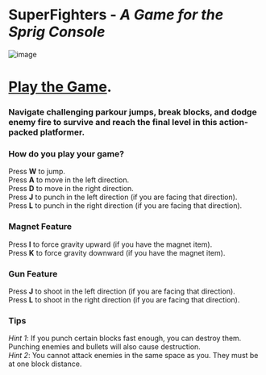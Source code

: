 # SuperFighters - *A Game for the Sprig Console*
![image](https://github.com/user-attachments/assets/d262457c-c1d6-4150-96b7-8f484424461f)
# [Play the Game](https://sprig.hackclub.com/gallery/SuperFighters).

### Navigate challenging parkour jumps, break blocks, and dodge enemy fire to survive and reach the final level in this action-packed platformer.

### How do you play your game?
Press **W** to jump.\
Press **A** to move in the left direction.\
Press **D** to move in the right direction.\
Press **J** to punch in the left direction (if you are facing that direction).\
Press **L** to punch in the right direction (if you are facing that direction).

### Magnet Feature
Press **I** to force gravity upward (if you have the magnet item).\
Press **K** to force gravity downward (if you have the magnet item).

### Gun Feature
Press **J** to shoot in the left direction (if you are facing that direction).\
Press **L** to shoot in the right direction (if you are facing that direction).

### Tips
*Hint 1*: If you punch certain blocks fast enough, you can destroy them.
Punching enemies and bullets will also cause destruction.\
*Hint 2*: You cannot attack enemies in the same space as you. They must be at one block distance.
